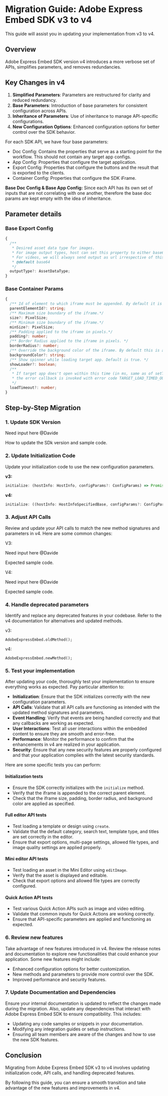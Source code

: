 # Migration Guide: Adobe Express Embed SDK v3 to v4
 
This guide will assist you in updating your implementation from v3 to v4.

## Overview

Adobe Express Embed SDK version v4 introduces a more verbose set of APIs, simplifies parameters, and removes redundancies.

## Key Changes in v4

1. **Simplified Parameters**: Parameters are restructured for clarity and reduced redundancy.
2. **Base Parameters**: Introduction of base parameters for consistent configuration across APIs.
3. **Inheritance of Parameters**: Use of inheritance to manage API-specific configurations.
4. **New Configuration Options**: Enhanced configuration options for better control over the SDK behavior.

For each SDK API, we have four base parameters:

- Doc Config: Contains the properties that serve as a starting point for the workflow. This should not contain any target app configs.
- App Config: Properties that configure the target application.
- Export Config: Properties that configure the buttons and the result that is exported to the clients.
- Container Config: Properties that configure the SDK iFrame.

**Base Doc Config & Base App Config:** Since each API has its own set of inputs that are not correlating with one another, therefore the base doc params are kept empty with the idea of inheritance.
 
## Parameter details

### Base Export Config

```ts
{
  /**
   * Desired asset data type for images.
   * For image output types, host can set this property to either base64 or url. Default type for images is base64.
   * For videos, we will always send output as url irrespective of this property.
   * @default base64
   */
  outputType?: AssetDataType;
}
```
### Base Container Params

``` ts
{
  /** Id of element to which iframe must be appended. By default it is appended to body.*/
  parentElementId?: string;
  /** Maximum size boundary of the iframe.*/
  size?: PixelSize;
  /** Minimum size boundary of the iframe.*/
  minSize?: PixelSize;
  /** Padding applied to the iframe in pixels.*/
  padding?: number;
  /** Border Radius applied to the iframe in pixels. */
  borderRadius?: number;
  /** Override the background color of the iframe. By default this is as per theme. */
  backgroundColor?: string;
  /** Show spinner while loading target app. Default is true. */
  showLoader?: boolean;
  /**
   * If target app does't open within this time (in ms, same as of setTimeout),
   * the error callback is invoked with error code TARGET_LOAD_TIMED_OUT.
   */
  loadTimeout?: number;
}
```

## Step-by-Step Migration

### 1. Update SDK Version

Need input here @Davide

How to update the SDk version and sample code. 

### 2. Update Initialization Code

Update your initialization code to use the new configuration parameters.

**v3:**

```ts
initialize: (hostInfo: HostInfo, configParams?: ConfigParams) => Promise<CCEverywhere>
```

**v4:**

```ts
initialize: ((hostInfo: HostInfoSpecifiedBase, configParams?: ConfigParamsBase, authOption?: AuthOption) => Promise<CCEverywhere>); terminate: (() => boolean)
```

### 3. Adjust API Calls
 
Review and update your API calls to match the new method signatures and parameters in v4. Here are some common changes:

V3:

Need input here @Davide

Expected sample code.

V4:

Need input here @Davide

Expected sample code.

### 4. Handle deprecated parameters

Identify and replace any deprecated features in your codebase. Refer to the v4 documentation for alternatives and updated methods.

v3:

`AdobeExpressEmbed.oldMethod();`
 
v4:

`AdobeExpressEmbed.newMethod();`

### 5. Test your implementation

After updating your code, thoroughly test your implementation to ensure everything works as expected. Pay particular attention to:

- **Initialization**: Ensure that the SDK initializes correctly with the new configuration parameters.
- **API Calls**: Validate that all API calls are functioning as intended with the updated method signatures and parameters.
- **Event Handling**: Verify that events are being handled correctly and that any callbacks are working as expected.
- **User Interactions**: Test all user interactions within the embedded content to ensure they are smooth and error-free.
- **Performance**: Monitor the performance to confirm that the enhancements in v4 are realized in your application.
- **Security**: Ensure that any new security features are properly configured and that your application complies with the latest security standards.

Here are some specific tests you can perform:

#### Initialization tests

- Ensure the SDK correctly initializes with the `initialize` method.
- Verify that the iframe is appended to the correct parent element.
- Check that the iframe size, padding, border radius, and background color are applied as specified.

#### Full editor API tests

- Test loading a template or design using `create`.
- Validate that the default category, search text, template type, and titles are set correctly in the editor.
- Ensure that export options, multi-page settings, allowed file types, and image quality settings are applied properly.

#### Mini editor API tests

- Test loading an asset in the Mini Editor using `editImage`.
- Verify that the asset is displayed and editable.
- Check that export options and allowed file types are correctly configured.

#### Quick Action API tests

- Test various Quick Action APIs such as image and video editing.
- Validate that common inputs for Quick Actions are working correctly.
- Ensure that API-specific parameters are applied and functioning as expected.

### 6. Review new features

Take advantage of new features introduced in v4. Review the release notes and documentation to explore new functionalities that could enhance your application. Some new features might include:

- Enhanced configuration options for better customization.
- New methods and parameters to provide more control over the SDK.
- Improved performance and security features.

### 7. Update Documentation and Dependencies

Ensure your internal documentation is updated to reflect the changes made during the migration. Also, update any dependencies that interact with Adobe Express Embed SDK to ensure compatibility. This includes:

- Updating any code samples or snippets in your documentation.
- Modifying any integration guides or setup instructions.
- Ensuring all team members are aware of the changes and how to use the new SDK features.

## Conclusion

Migrating from Adobe Express Embed SDK v3 to v4 involves updating initialization code, API calls, and handling deprecated features. 

By following this guide, you can ensure a smooth transition and take advantage of the new features and improvements in v4.
